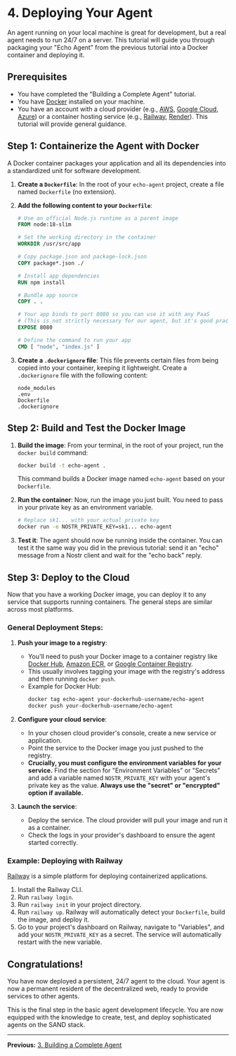 # 4. Deploying Your Agent

An agent running on your local machine is great for development, but a real agent needs to run 24/7 on a server. This tutorial will guide you through packaging your "Echo Agent" from the previous tutorial into a Docker container and deploying it.

## Prerequisites

-   You have completed the "Building a Complete Agent" tutorial.
-   You have [Docker](https://www.docker.com/get-started) installed on your machine.
-   You have an account with a cloud provider (e.g., [AWS](https://aws.amazon.com/), [Google Cloud](https://cloud.google.com/), [Azure](https://azure.microsoft.com/)) or a container hosting service (e.g., [Railway](https://railway.app/), [Render](https://render.com/)). This tutorial will provide general guidance.

## Step 1: Containerize the Agent with Docker

A Docker container packages your application and all its dependencies into a standardized unit for software development.

1.  **Create a `Dockerfile`**: In the root of your `echo-agent` project, create a file named `Dockerfile` (no extension).

2.  **Add the following content to your `Dockerfile`**:

    ```Dockerfile
    # Use an official Node.js runtime as a parent image
    FROM node:18-slim

    # Set the working directory in the container
    WORKDIR /usr/src/app

    # Copy package.json and package-lock.json
    COPY package*.json ./

    # Install app dependencies
    RUN npm install

    # Bundle app source
    COPY . .

    # Your app binds to port 8080 so you can use it with any PaaS
    # (This is not strictly necessary for our agent, but it's good practice)
    EXPOSE 8080

    # Define the command to run your app
    CMD [ "node", "index.js" ]
    ```

3.  **Create a `.dockerignore` file**: This file prevents certain files from being copied into your container, keeping it lightweight. Create a `.dockerignore` file with the following content:

    ```
    node_modules
    .env
    Dockerfile
    .dockerignore
    ```

## Step 2: Build and Test the Docker Image

1.  **Build the image**: From your terminal, in the root of your project, run the `docker build` command:

    ```bash
    docker build -t echo-agent .
    ```
    This command builds a Docker image named `echo-agent` based on your `Dockerfile`.

2.  **Run the container**: Now, run the image you just built. You need to pass in your private key as an environment variable.

    ```bash
    # Replace sk1... with your actual private key
    docker run -e NOSTR_PRIVATE_KEY=sk1... echo-agent
    ```

3.  **Test it**: The agent should now be running inside the container. You can test it the same way you did in the previous tutorial: send it an "echo" message from a Nostr client and wait for the "echo back" reply.

## Step 3: Deploy to the Cloud

Now that you have a working Docker image, you can deploy it to any service that supports running containers. The general steps are similar across most platforms.

### General Deployment Steps:

1.  **Push your image to a registry**:
    *   You'll need to push your Docker image to a container registry like [Docker Hub](https://hub.docker.com/), [Amazon ECR](https://aws.amazon.com/ecr/), or [Google Container Registry](https://cloud.google.com/container-registry).
    *   This usually involves tagging your image with the registry's address and then running `docker push`.
    *   Example for Docker Hub:
        ```bash
        docker tag echo-agent your-dockerhub-username/echo-agent
        docker push your-dockerhub-username/echo-agent
        ```

2.  **Configure your cloud service**:
    *   In your chosen cloud provider's console, create a new service or application.
    *   Point the service to the Docker image you just pushed to the registry.
    *   **Crucially, you must configure the environment variables for your service.** Find the section for "Environment Variables" or "Secrets" and add a variable named `NOSTR_PRIVATE_KEY` with your agent's private key as the value. **Always use the "secret" or "encrypted" option if available.**

3.  **Launch the service**:
    *   Deploy the service. The cloud provider will pull your image and run it as a container.
    *   Check the logs in your provider's dashboard to ensure the agent started correctly.

### Example: Deploying with Railway

[Railway](https://railway.app/) is a simple platform for deploying containerized applications.
1.  Install the Railway CLI.
2.  Run `railway login`.
3.  Run `railway init` in your project directory.
4.  Run `railway up`. Railway will automatically detect your `Dockerfile`, build the image, and deploy it.
5.  Go to your project's dashboard on Railway, navigate to "Variables", and add your `NOSTR_PRIVATE_KEY` as a secret. The service will automatically restart with the new variable.

## Congratulations!

You have now deployed a persistent, 24/7 agent to the cloud. Your agent is now a permanent resident of the decentralized web, ready to provide services to other agents.

This is the final step in the basic agent development lifecycle. You are now equipped with the knowledge to create, test, and deploy sophisticated agents on the SAND stack.

---
**Previous:** [3. Building a Complete Agent](./../03-complete-agent/README.md)